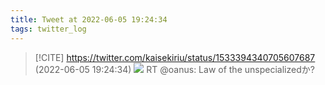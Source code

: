 ```yaml
---
title: Tweet at 2022-06-05 19:24:34
tags: twitter_log
---
```


> [!CITE] https://twitter.com/kaisekiriu/status/1533394340705607687 (2022-06-05 19:24:34)
> ![](https://twitter.com/kaisekiriu/status/1533394340705607687)
> RT @oanus: Law of the unspecializedか?
